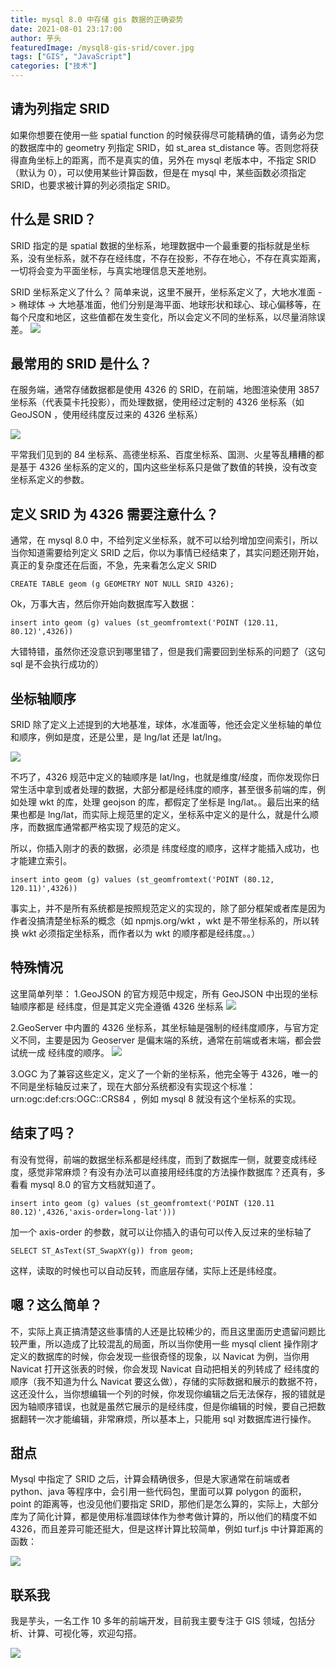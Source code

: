 ```yaml
---
title: mysql 8.0 中存储 gis 数据的正确姿势
date: 2021-08-01 23:17:00
author: 芋头
featuredImage: /mysql8-gis-srid/cover.jpg
tags: ["GIS", "JavaScript"]
categories: ["技术"]
---
```


## 请为列指定 SRID

如果你想要在使用一些 spatial function 的时候获得尽可能精确的值，请务必为您的数据库中的 geometry 列指定 SRID，如 st_area st_distance 等。否则您将获得直角坐标上的距离，而不是真实的值，另外在 mysql 老版本中，不指定 SRID（默认为 0），可以使用某些计算函数，但是在 mysql 中，某些函数必须指定 SRID，也要求被计算的列必须指定 SRID。

## 什么是 SRID？

SRID 指定的是 spatial 数据的坐标系，地理数据中一个最重要的指标就是坐标系，没有坐标系，就不存在经纬度，不存在投影，不存在地心，不存在真实距离，一切将会变为平面坐标，与真实地理信息天差地别。

SRID 坐标系定义了什么？
简单来说，这里不展开，坐标系定义了，大地水准面 -> 椭球体 -> 大地基准面，他们分别是海平面、地球形状和球心、球心偏移等，在每个尺度和地区，这些值都在发生变化，所以会定义不同的坐标系，以尽量消除误差。
![](/mysql8-gis-srid/303ED2C9-4745-4CD7-8730-98105AEA7A24.png)

## 最常用的 SRID 是什么？

在服务端，通常存储数据都是使用 4326 的 SRID，在前端，地图渲染使用 3857 坐标系（代表莫卡托投影），而处理数据，使用经过定制的 4326 坐标系（如 GeoJSON ，使用经纬度反过来的 4326 坐标系）

![](/mysql8-gis-srid/CB7C5EE4-2DBA-470F-83A3-C3D568CF4CFB.png)

平常我们见到的 84 坐标系、高德坐标系、百度坐标系、国测、火星等乱糟糟的都是基于 4326 坐标系的定义的，国内这些坐标系只是做了数值的转换，没有改变坐标系定义的参数。

## 定义 SRID 为 4326 需要注意什么？

通常，在 mysql 8.0 中，不给列定义坐标系，就不可以给列增加空间索引，所以当你知道需要给列定义 SRID 之后，你以为事情已经结束了，其实问题还刚开始，真正的复杂度还在后面，不急，先来看怎么定义 SRID

```
CREATE TABLE geom (g GEOMETRY NOT NULL SRID 4326);
```

Ok，万事大吉，然后你开始向数据库写入数据：

```
insert into geom (g) values (st_geomfromtext('POINT (120.11, 80.12)',4326))
```

大错特错，虽然你还没意识到哪里错了，但是我们需要回到坐标系的问题了（这句 sql 是不会执行成功的）

## 坐标轴顺序

SRID 除了定义上述提到的大地基准，球体，水准面等，他还会定义坐标轴的单位和顺序，例如是度，还是公里，是 lng/lat 还是 lat/lng。

![](/mysql8-gis-srid/F45DFC86-D93A-411E-B1E0-3AD7F0F5C3B9.png)

不巧了，4326 规范中定义的轴顺序是 lat/lng，也就是维度/经度，而你发现你日常生活中拿到或者处理的数据，大部分都是经纬度的顺序，甚至很多前端的库，例如处理 wkt 的库，处理 geojson 的库，都假定了坐标是 lng/lat。。最后出来的结果也都是 lng/lat，而实际上规范里的定义，坐标系中定义的是什么，就是什么顺序，而数据库通常都严格实现了规范的定义。

所以，你插入刚才的表的数据，必须是 纬度经度的顺序，这样才能插入成功，也才能建立索引。

```
insert into geom (g) values (st_geomfromtext('POINT (80.12, 120.11)',4326))
```

事实上，并不是所有系统都是按照规范定义的实现的，除了部分框架或者库是因为作者没搞清楚坐标系的概念（如 npmjs.org/wkt ，wkt 是不带坐标系的，所以转换 wkt 必须指定坐标系，而作者以为 wkt 的顺序都是经纬度。。）

## 特殊情况

这里简单列举：
1.GeoJSON 的官方规范中规定，所有 GeoJSON 中出现的坐标轴顺序都是 经纬度，但是其定义完全遵循 4326 坐标系
![](/mysql8-gis-srid/6C6B8257-CB3F-4823-87F5-790D532E9F4A.png)

2.GeoServer 中内置的 4326 坐标系，其坐标轴是强制的经纬度顺序，与官方定义不同，主要是因为 Geoserver 是偏末端的系统，通常在前端或者末端，都会尝试统一成 经纬度的顺序。
![](/mysql8-gis-srid/D7917E07-4E8E-454E-A94D-82202CE2E46C.png)

3.OGC 为了兼容这些定义，定义了一个新的坐标系，他完全等于 4326，唯一的不同是坐标轴反过来了，现在大部分系统都没有实现这个标准：urn:ogc:def:crs:OGC::CRS84 ，例如 mysql 8 就没有这个坐标系的实现。

## 结束了吗？

有没有觉得，前端的数据坐标系都是经纬度，而到了数据库一侧，就要变成纬经度，感觉非常麻烦？有没有办法可以直接用经纬度的方法操作数据库？还真有，多看看 mysql 8.0 的官方文档就知道了。

```
insert into geom (g) values (st_geomfromtext('POINT (120.11 80.12)',4326,'axis-order=long-lat')))
```

加一个 axis-order 的参数，就可以让你插入的语句可以传入反过来的坐标轴了

```
SELECT ST_AsText(ST_SwapXY(g)) from geom;
```

这样，读取的时候也可以自动反转，而底层存储，实际上还是纬经度。

## 嗯？这么简单？

不，实际上真正搞清楚这些事情的人还是比较稀少的，而且这里面历史遗留问题比较严重，所以造成了比较混乱的局面，所以当你使用一些 mysql client 操作刚才定义的数据库的时候，你会发现一些很奇怪的现象，以 Navicat 为例，当你用 Navicat 打开这张表的时候，你会发现 Navicat 自动把相关的列转成了 经纬度的顺序（我不知道为什么 Navicat 要这么做），存储的实际数据和展示的数据不符，这还没什么，当你想编辑一个列的时候，你发现你编辑之后无法保存，报的错就是因为轴顺序错误，也就是虽然它展示的是经纬度，但是你编辑的时候，要自己把数据翻转一次才能编辑，非常麻烦，所以基本上，只能用 sql 对数据库进行操作。

## 甜点

Mysql 中指定了 SRID 之后，计算会精确很多，但是大家通常在前端或者 python、java 等程序中，会引用一些代码包，里面可以算 polygon 的面积，point 的距离等，也没见他们要指定 SRID，那他们是怎么算的，实际上，大部分库为了简化计算，都是使用标准圆球体作为参考做计算的，所以他们的精度不如 4326，而且差异可能还挺大，但是这样计算比较简单，例如 turf.js 中计算距离的函数：

![](/mysql8-gis-srid/39421787-B081-479F-9140-AFECE1AAEBB4.png)

## 联系我

我是芋头，一名工作 10 多年的前端开发，目前我主要专注于 GIS 领域，包括分析、计算、可视化等，欢迎勾搭。

![](/mysql8-gis-srid/94A8CC3A-1E0F-4FC0-BB2F-E67971987A74.png)
